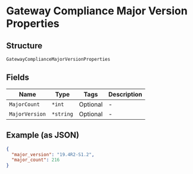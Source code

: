 
# Gateway Compliance Major Version Properties

## Structure

`GatewayComplianceMajorVersionProperties`

## Fields

| Name | Type | Tags | Description |
|  --- | --- | --- | --- |
| `MajorCount` | `*int` | Optional | - |
| `MajorVersion` | `*string` | Optional | - |

## Example (as JSON)

```json
{
  "major_version": "19.4R2-S1.2",
  "major_count": 216
}
```

